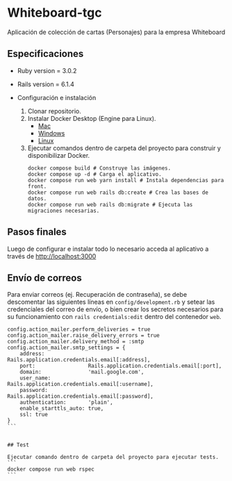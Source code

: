 # Whiteboard-tgc

Aplicación de colección de cartas (Personajes) para la empresa Whiteboard

## Especificaciones

* Ruby version
    = 3.0.2

* Rails version
    = 6.1.4

* Configuración e instalación
    1. Clonar repositorio.
    2. Instalar Docker Desktop (Engine para Linux).
        - [Mac](https://docs.docker.com/desktop/mac/install/)
        - [Windows](https://docs.docker.com/desktop/windows/install/)
        - [Linux](https://docs.docker.com/engine/install/)
    3. Ejecutar comandos dentro de carpeta del proyecto para construir y disponibilizar Docker. 
        ```
        docker compose build # Construye las imágenes.
        docker compose up -d # Carga el aplicativo.
        docker compose run web yarn install # Instala dependencias para front.
        docker compose run web rails db:create # Crea las bases de datos.
        docker compose run web rails db:migrate # Ejecuta las migraciones necesarias.
        ```

## Pasos finales

Luego de configurar e instalar todo lo necesario acceda al aplicativo a través de [http://localhost:3000](http://localhost:3000)

##  Envío de correos

Para enviar correos (ej. Recuperación de contraseña), se debe descomentar las siguientes líneas en `config/development.rb` y setear las credenciales del correo de envío, o bien crear los secretos necesarios para su funcionamiento con `rails credentials:edit` dentro del contenedor `web`.

````
config.action_mailer.perform_deliveries = true
config.action_mailer.raise_delivery_errors = true
config.action_mailer.delivery_method = :smtp
config.action_mailer.smtp_settings = {
    address:              Rails.application.credentials.email[:address],
    port:                 Rails.application.credentials.email[:port],
    domain:               'mail.google.com',
    user_name:            Rails.application.credentials.email[:username],
    password:             Rails.application.credentials.email[:password],
    authentication:       'plain',
    enable_starttls_auto: true,
    ssl: true
}
```


## Test

Ejecutar comando dentro de carpeta del proyecto para ejecutar tests. 
```
docker compose run web rspec
```
